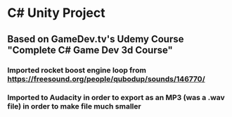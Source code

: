# C# Unity Project
## Based on GameDev.tv's Udemy Course "Complete C# Game Dev 3d Course"
### Imported rocket boost engine loop from https://freesound.org/people/qubodup/sounds/146770/
### Imported to Audacity in order to export as an MP3 (was a .wav file) in order to make file much smaller